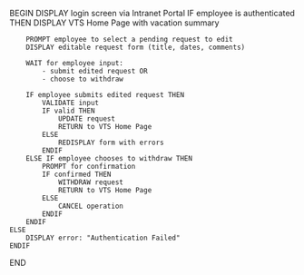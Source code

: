 BEGIN
    DISPLAY login screen via Intranet Portal
    IF employee is authenticated THEN
        DISPLAY VTS Home Page with vacation summary

        PROMPT employee to select a pending request to edit
        DISPLAY editable request form (title, dates, comments)

        WAIT for employee input:
            - submit edited request OR
            - choose to withdraw

        IF employee submits edited request THEN
            VALIDATE input
            IF valid THEN
                UPDATE request
                RETURN to VTS Home Page
            ELSE
                REDISPLAY form with errors
            ENDIF
        ELSE IF employee chooses to withdraw THEN
            PROMPT for confirmation
            IF confirmed THEN
                WITHDRAW request
                RETURN to VTS Home Page
            ELSE
                CANCEL operation
            ENDIF
        ENDIF
    ELSE
        DISPLAY error: "Authentication Failed"
    ENDIF
END
